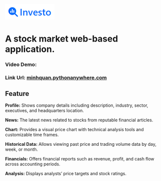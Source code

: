 # ![image alt](https://github.com/MinhQuan805/Investo/blob/b33bc564a4cd2ad838a5b2055a2e02c4903cec70/Demo/1.png)
# A stock market web-based application.
### Video Demo:
### Link Url: [minhquan.pythonanywhere.com](https://minhquan.pythonanywhere.com/)
## Feature
**Profile:**  Shows company details including description, industry, sector, executives, and headquarters location.

**News:**  The latest news related to stocks from reputable financial articles.

**Chart:**  Provides a visual price chart with technical analysis tools and customizable time frames.

**Historical Data:**  Allows viewing past price and trading volume data by day, week, or month.

**Financials:**  Offers financial reports such as revenue, profit, and cash flow across accounting periods.

**Analysis:**  Displays analysts’ price targets and stock ratings.

